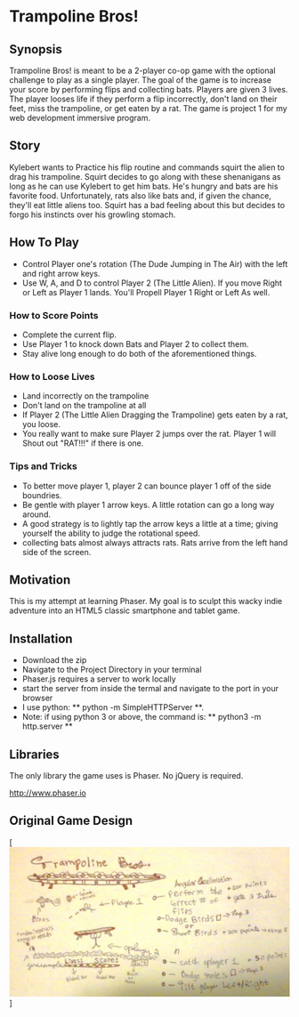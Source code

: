 # Trampoline Bros!

## Synopsis

Trampoline Bros! is meant to be a 2-player co-op game with the optional challenge to play as a single player. The goal of the game is to increase your score by performing flips and collecting bats. Players are given 3 lives. The player looses life if they perform a flip incorrectly, don't land on their feet, miss the trampoline, or get eaten by a rat. The game is project 1 for my web development immersive program.

## Story

Kylebert wants to Practice his flip routine and commands squirt the alien to drag his trampoline. Squirt decides to go along with these shenanigans as long as he can use Kylebert to get him bats. He's hungry and bats are his favorite food. Unfortunately, rats also like bats and, if given the chance, they'll eat little aliens too. Squirt has a bad feeling about this but decides to forgo his instincts over his growling stomach.

## How To Play

- Control Player one's rotation (The Dude Jumping in The Air) with the left and right arrow keys.
- Use W, A, and D to control Player 2 (The Little Alien). If you move Right or Left as Player 1 lands. You'll Propell Player 1 Right or Left As well.

### How to Score Points
- Complete the current flip.
- Use Player 1 to knock down Bats and Player 2 to collect them.
- Stay alive long enough to do both of the aforementioned things.

### How to Loose Lives
- Land incorrectly on the trampoline
- Don't land on the trampoline at all
- If Player 2 (The Little Alien Dragging the Trampoline) gets eaten by a rat, you loose.
- You really want to make sure Player 2 jumps over the rat. Player 1 will Shout out "RAT!!!" if there is one.

### Tips and Tricks
- To better move player 1, player 2 can bounce player 1 off of the side boundries.
- Be gentle with player 1 arrow keys. A little rotation can go a long way around.
- A good strategy is to lightly tap the arrow keys a little at a time; giving yourself the ability to judge the rotational speed.
- collecting bats almost always attracts rats. Rats arrive from the left hand side of the screen.

## Motivation

This is my attempt at learning Phaser. My goal is to sculpt this wacky indie adventure into an HTML5 classic smartphone and tablet game.

## Installation

- Download the zip
- Navigate to the Project Directory in your terminal
- Phaser.js requires a server to work locally
- start the server from inside the termal and navigate to the port in your browser
- I use python: ** python -m SimpleHTTPServer **.
- Note: if using python 3 or above, the command is: **  python3 -m http.server **

## Libraries

The only library the game uses is Phaser. No jQuery is required.


<http://www.phaser.io>

## Original Game Design

[<img src="imgs/plans.jpg">]
